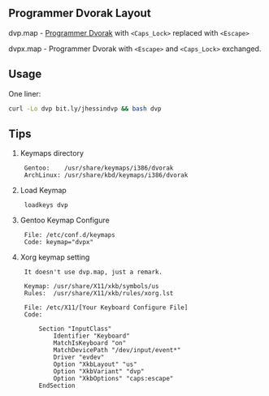 Programmer Dvorak Layout
-------------------------

dvp.map - [Programmer Dvorak](http://www.kaufmann.no/roland/dvorak/) with
`<Caps_Lock>` replaced with `<Escape>`

dvpx.map - Programmer Dvorak with `<Escape>` and `<Caps_Lock>` exchanged.

Usage
-----

One liner:
```bash
curl -Lo dvp bit.ly/jhessindvp && bash dvp
```

Tips
----

1. Keymaps directory

        Gentoo:    /usr/share/keymaps/i386/dvorak
        ArchLinux: /usr/share/kbd/keymaps/i386/dvorak

2. Load Keymap

        loadkeys dvp

3. Gentoo Keymap Configure

        File: /etc/conf.d/keymaps
        Code: keymap="dvpx"

4. Xorg keymap setting

        It doesn't use dvp.map, just a remark.

        Keymap: /usr/share/X11/xkb/symbols/us
        Rules:  /usr/share/X11/xkb/rules/xorg.lst

        File: /etc/X11/[Your Keyboard Configure File]
        Code:

            Section "InputClass"
                Identifier "Keyboard"
                MatchIsKeyboard "on"
                MatchDevicePath "/dev/input/event*"
                Driver "evdev"
                Option "XkbLayout" "us"
                Option "XkbVariant" "dvp"
                Option "XkbOptions" "caps:escape"
            EndSection
